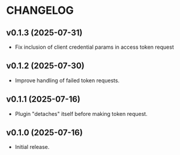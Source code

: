 # CHANGELOG

## v0.1.3 (2025-07-31)

  * Fix inclusion of client credential params in access token request

## v0.1.2 (2025-07-30)

  * Improve handling of failed token requests.

## v0.1.1 (2025-07-16)

  * Plugin "detaches" itself before making token request.

## v0.1.0 (2025-07-16)

  * Initial release.
